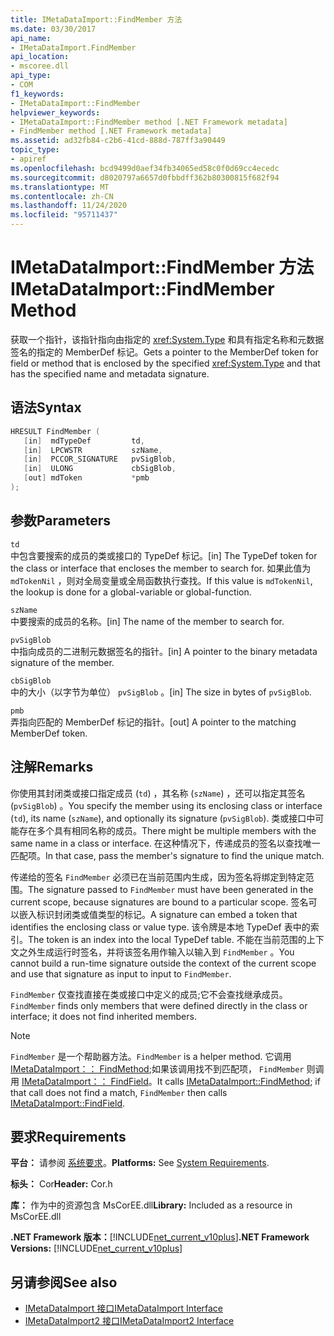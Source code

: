 ```yaml
---
title: IMetaDataImport::FindMember 方法
ms.date: 03/30/2017
api_name:
- IMetaDataImport.FindMember
api_location:
- mscoree.dll
api_type:
- COM
f1_keywords:
- IMetaDataImport::FindMember
helpviewer_keywords:
- IMetaDataImport::FindMember method [.NET Framework metadata]
- FindMember method [.NET Framework metadata]
ms.assetid: ad32fb84-c2b6-41cd-888d-787ff3a90449
topic_type:
- apiref
ms.openlocfilehash: bcd9499d0aef34fb34065ed58c0f0d69cc4ecedc
ms.sourcegitcommit: d8020797a6657d0fbbdff362b80300815f682f94
ms.translationtype: MT
ms.contentlocale: zh-CN
ms.lasthandoff: 11/24/2020
ms.locfileid: "95711437"
---
```

# <a name="imetadataimportfindmember-method"></a><span data-ttu-id="bca49-102">IMetaDataImport::FindMember 方法</span><span class="sxs-lookup"><span data-stu-id="bca49-102">IMetaDataImport::FindMember Method</span></span>

<span data-ttu-id="bca49-103">获取一个指针，该指针指向由指定的 <xref:System.Type> 和具有指定名称和元数据签名的指定的 MemberDef 标记。</span><span class="sxs-lookup"><span data-stu-id="bca49-103">Gets a pointer to the MemberDef token for field or method that is enclosed by the specified <xref:System.Type> and that has the specified name and metadata signature.</span></span>  
  
## <a name="syntax"></a><span data-ttu-id="bca49-104">语法</span><span class="sxs-lookup"><span data-stu-id="bca49-104">Syntax</span></span>  
  
```cpp  
HRESULT FindMember (  
   [in]  mdTypeDef         td,  
   [in]  LPCWSTR           szName,
   [in]  PCCOR_SIGNATURE   pvSigBlob,
   [in]  ULONG             cbSigBlob,
   [out] mdToken           *pmb  
);  
```  
  
## <a name="parameters"></a><span data-ttu-id="bca49-105">参数</span><span class="sxs-lookup"><span data-stu-id="bca49-105">Parameters</span></span>  

 `td`  
 <span data-ttu-id="bca49-106">中包含要搜索的成员的类或接口的 TypeDef 标记。</span><span class="sxs-lookup"><span data-stu-id="bca49-106">[in] The TypeDef token for the class or interface that encloses the member to search for.</span></span> <span data-ttu-id="bca49-107">如果此值为 `mdTokenNil` ，则对全局变量或全局函数执行查找。</span><span class="sxs-lookup"><span data-stu-id="bca49-107">If this value is `mdTokenNil`, the lookup is done for a global-variable or global-function.</span></span>  
  
 `szName`  
 <span data-ttu-id="bca49-108">中要搜索的成员的名称。</span><span class="sxs-lookup"><span data-stu-id="bca49-108">[in] The name of the member to search for.</span></span>  
  
 `pvSigBlob`  
 <span data-ttu-id="bca49-109">中指向成员的二进制元数据签名的指针。</span><span class="sxs-lookup"><span data-stu-id="bca49-109">[in] A pointer to the binary metadata signature of the member.</span></span>  
  
 `cbSigBlob`  
 <span data-ttu-id="bca49-110">中的大小（以字节为单位） `pvSigBlob` 。</span><span class="sxs-lookup"><span data-stu-id="bca49-110">[in] The size in bytes of `pvSigBlob`.</span></span>  
  
 `pmb`  
 <span data-ttu-id="bca49-111">弄指向匹配的 MemberDef 标记的指针。</span><span class="sxs-lookup"><span data-stu-id="bca49-111">[out] A pointer to the matching MemberDef token.</span></span>  
  
## <a name="remarks"></a><span data-ttu-id="bca49-112">注解</span><span class="sxs-lookup"><span data-stu-id="bca49-112">Remarks</span></span>  

 <span data-ttu-id="bca49-113">你使用其封闭类或接口指定成员 (`td`) ，其名称 (`szName`) ，还可以指定其签名 (`pvSigBlob`) 。</span><span class="sxs-lookup"><span data-stu-id="bca49-113">You specify the member using its enclosing class or interface (`td`), its name (`szName`), and optionally its signature (`pvSigBlob`).</span></span> <span data-ttu-id="bca49-114">类或接口中可能存在多个具有相同名称的成员。</span><span class="sxs-lookup"><span data-stu-id="bca49-114">There might be multiple members with the same name in a class or interface.</span></span> <span data-ttu-id="bca49-115">在这种情况下，传递成员的签名以查找唯一匹配项。</span><span class="sxs-lookup"><span data-stu-id="bca49-115">In that case, pass the member's signature to find the unique match.</span></span>  
  
 <span data-ttu-id="bca49-116">传递给的签名 `FindMember` 必须已在当前范围内生成，因为签名将绑定到特定范围。</span><span class="sxs-lookup"><span data-stu-id="bca49-116">The signature passed to `FindMember` must have been generated in the current scope, because signatures are bound to a particular scope.</span></span> <span data-ttu-id="bca49-117">签名可以嵌入标识封闭类或值类型的标记。</span><span class="sxs-lookup"><span data-stu-id="bca49-117">A signature can embed a token that identifies the enclosing class or value type.</span></span> <span data-ttu-id="bca49-118">该令牌是本地 TypeDef 表中的索引。</span><span class="sxs-lookup"><span data-stu-id="bca49-118">The token is an index into the local TypeDef table.</span></span> <span data-ttu-id="bca49-119">不能在当前范围的上下文之外生成运行时签名，并将该签名用作输入以输入到 `FindMember` 。</span><span class="sxs-lookup"><span data-stu-id="bca49-119">You cannot build a run-time signature outside the context of the current scope and use that signature as input to input to `FindMember`.</span></span>  
  
 <span data-ttu-id="bca49-120">`FindMember` 仅查找直接在类或接口中定义的成员;它不会查找继承成员。</span><span class="sxs-lookup"><span data-stu-id="bca49-120">`FindMember` finds only members that were defined directly in the class or interface; it does not find inherited members.</span></span>  
  
> [!NOTE]
> <span data-ttu-id="bca49-121">`FindMember` 是一个帮助器方法。</span><span class="sxs-lookup"><span data-stu-id="bca49-121">`FindMember` is a helper method.</span></span> <span data-ttu-id="bca49-122">它调用 [IMetaDataImport：： FindMethod](imetadataimport-findmethod-method.md);如果该调用找不到匹配项， `FindMember` 则调用 [IMetaDataImport：： FindField](imetadataimport-findfield-method.md)。</span><span class="sxs-lookup"><span data-stu-id="bca49-122">It calls [IMetaDataImport::FindMethod](imetadataimport-findmethod-method.md); if that call does not find a match, `FindMember` then calls [IMetaDataImport::FindField](imetadataimport-findfield-method.md).</span></span>  
  
## <a name="requirements"></a><span data-ttu-id="bca49-123">要求</span><span class="sxs-lookup"><span data-stu-id="bca49-123">Requirements</span></span>  

 <span data-ttu-id="bca49-124">**平台：** 请参阅 [系统要求](../../get-started/system-requirements.md)。</span><span class="sxs-lookup"><span data-stu-id="bca49-124">**Platforms:** See [System Requirements](../../get-started/system-requirements.md).</span></span>  
  
 <span data-ttu-id="bca49-125">**标头：** Cor</span><span class="sxs-lookup"><span data-stu-id="bca49-125">**Header:** Cor.h</span></span>  
  
 <span data-ttu-id="bca49-126">**库：** 作为中的资源包含 MsCorEE.dll</span><span class="sxs-lookup"><span data-stu-id="bca49-126">**Library:** Included as a resource in MsCorEE.dll</span></span>  
  
 <span data-ttu-id="bca49-127">**.NET Framework 版本：**[!INCLUDE[net_current_v10plus](../../../../includes/net-current-v10plus-md.md)]</span><span class="sxs-lookup"><span data-stu-id="bca49-127">**.NET Framework Versions:** [!INCLUDE[net_current_v10plus](../../../../includes/net-current-v10plus-md.md)]</span></span>  
  
## <a name="see-also"></a><span data-ttu-id="bca49-128">另请参阅</span><span class="sxs-lookup"><span data-stu-id="bca49-128">See also</span></span>

- [<span data-ttu-id="bca49-129">IMetaDataImport 接口</span><span class="sxs-lookup"><span data-stu-id="bca49-129">IMetaDataImport Interface</span></span>](imetadataimport-interface.md)
- [<span data-ttu-id="bca49-130">IMetaDataImport2 接口</span><span class="sxs-lookup"><span data-stu-id="bca49-130">IMetaDataImport2 Interface</span></span>](imetadataimport2-interface.md)
